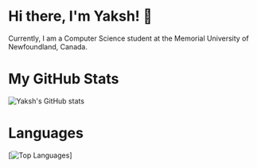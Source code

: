# Hi there, I'm Yaksh! 👋
Currently, I am a Computer Science student at the Memorial University of Newfoundland, Canada.

# My GitHub Stats
![Yaksh's GitHub stats](https://github-readme-stats.vercel.app/api?username=YakshHaranwala&count_private=true&theme=radical&include_all_commits=true&show_icons=true)

# Languages
[![Top Languages](https://github-readme-stats.vercel.app/api/top-langs/?username=YakshHaranwala&layout=compact&theme=radical)]
